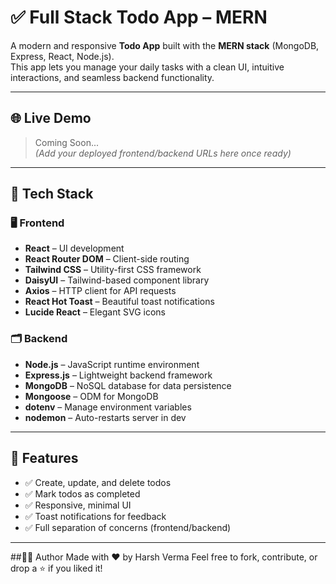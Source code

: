 # ✅ Full Stack Todo App – MERN

A modern and responsive **Todo App** built with the **MERN stack** (MongoDB, Express, React, Node.js).  
This app lets you manage your daily tasks with a clean UI, intuitive interactions, and seamless backend functionality.

---

## 🌐 Live Demo

> Coming Soon...  
> _(Add your deployed frontend/backend URLs here once ready)_

---

## 🧱 Tech Stack

### 🖥️ Frontend

- **React** – UI development
- **React Router DOM** – Client-side routing
- **Tailwind CSS** – Utility-first CSS framework
- **DaisyUI** – Tailwind-based component library
- **Axios** – HTTP client for API requests
- **React Hot Toast** – Beautiful toast notifications
- **Lucide React** – Elegant SVG icons

### 🗂️ Backend

- **Node.js** – JavaScript runtime environment
- **Express.js** – Lightweight backend framework
- **MongoDB** – NoSQL database for data persistence
- **Mongoose** – ODM for MongoDB
- **dotenv** – Manage environment variables
- **nodemon** – Auto-restarts server in dev

---

## 🧠 Features

- ✅ Create, update, and delete todos
- ✅ Mark todos as completed
- ✅ Responsive, minimal UI
- ✅ Toast notifications for feedback
- ✅ Full separation of concerns (frontend/backend)

---
##🙋‍♂️ Author
Made with ❤️ by Harsh Verma
Feel free to fork, contribute, or drop a ⭐ if you liked it!

